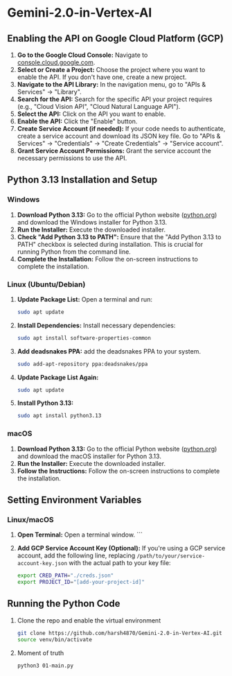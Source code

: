 # Gemini-2.0-in-Vertex-AI

## Enabling the API on Google Cloud Platform (GCP)

1.  **Go to the Google Cloud Console:** Navigate to [console.cloud.google.com](https://console.cloud.google.com/).
2.  **Select or Create a Project:** Choose the project where you want to enable the API. If you don't have one, create a new project.
3.  **Navigate to the API Library:** In the navigation menu, go to "APIs & Services" -> "Library".
4.  **Search for the API:** Search for the specific API your project requires (e.g., "Cloud Vision API", "Cloud Natural Language API").
5.  **Select the API:** Click on the API you want to enable.
6.  **Enable the API:** Click the "Enable" button.
7.  **Create Service Account (if needed):** If your code needs to authenticate, create a service account and download its JSON key file. Go to "APIs & Services" -> "Credentials" -> "Create Credentials" -> "Service account".
8.  **Grant Service Account Permissions:** Grant the service account the necessary permissions to use the API.

## Python 3.13 Installation and Setup

### Windows

1.  **Download Python 3.13:** Go to the official Python website ([python.org](https://www.python.org/downloads/windows/)) and download the Windows installer for Python 3.13.
2.  **Run the Installer:** Execute the downloaded installer.
3.  **Check "Add Python 3.13 to PATH":** Ensure that the "Add Python 3.13 to PATH" checkbox is selected during installation. This is crucial for running Python from the command line.
4.  **Complete the Installation:** Follow the on-screen instructions to complete the installation.

### Linux (Ubuntu/Debian)

1.  **Update Package List:** Open a terminal and run:

    ```bash
    sudo apt update
    ```

2.  **Install Dependencies:** Install necessary dependencies:

    ```bash
    sudo apt install software-properties-common
    ```

3.  **Add deadsnakes PPA:** add the deadsnakes PPA to your system.
    ```bash
    sudo add-apt-repository ppa:deadsnakes/ppa
    ```
4.  **Update Package List Again:**

    ```bash
    sudo apt update
    ```

5.  **Install Python 3.13:**

    ```bash
    sudo apt install python3.13
    ```

### macOS

1.  **Download Python 3.13:** Go to the official Python website ([python.org](https://www.python.org/downloads/macos/)) and download the macOS installer for Python 3.13.
2.  **Run the Installer:** Execute the downloaded installer.
3.  **Follow the Instructions:** Follow the on-screen instructions to complete the installation.

## Setting Environment Variables

### Linux/macOS

1.  **Open Terminal:** Open a terminal window.    ```

2.  **Add GCP Service Account Key (Optional):** If you're using a GCP service account, add the following line, replacing `/path/to/your/service-account-key.json` with the actual path to your key file:

    ```bash
    export CRED_PATH="./creds.json"
    export PROJECT_ID="[add-your-project-id]"
    ```

## Running the Python Code

1.  Clone the repo and enable the virtual environment

    ```bash
    git clone https://github.com/harsh4870/Gemini-2.0-in-Vertex-AI.git
    source venv/bin/activate
    ```

2.  Moment of truth

    ```bash
    python3 01-main.py
    ```
